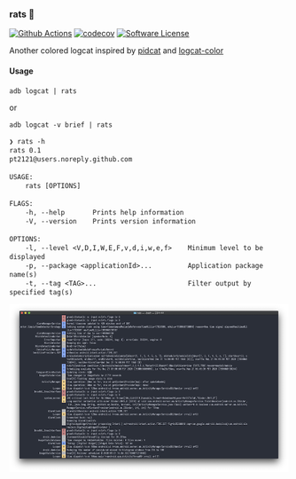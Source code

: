 ### rats :rat:

[![Github Actions](https://github.com/pt2121/rats/workflows/Main/badge.svg)](https://github.com/pt2121/rats/actions) [![codecov](https://codecov.io/gh/pt2121/rats/branch/master/graph/badge.svg)](https://codecov.io/gh/pt2121/rats) [![Software License](https://img.shields.io/badge/license-MIT-brightgreen.svg)](LICENSE)

Another colored logcat inspired by [pidcat](https://github.com/JakeWharton/pidcat/) and [logcat-color](https://github.com/marshall/logcat-color)

#### Usage

```
adb logcat | rats
```

or

```
adb logcat -v brief | rats
```

```
❯ rats -h
rats 0.1
pt2121@users.noreply.github.com

USAGE:
    rats [OPTIONS]

FLAGS:
    -h, --help       Prints help information
    -V, --version    Prints version information

OPTIONS:
    -l, --level <V,D,I,W,E,F,v,d,i,w,e,f>    Minimum level to be displayed
    -p, --package <applicationId>...         Application package name(s)
    -t, --tag <TAG>...                       Filter output by specified tag(s)
```

![screenshot](assets/screenshot.png)
